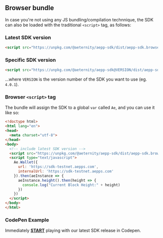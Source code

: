 ## Browser bundle

In case you're not using any JS bundling/compilation technnique, the SDK can also be loaded with the traditional `<script>` tag, as follows:

### Latest SDK version

```html
<script src="https://unpkg.com/@aeternity/aepp-sdk/dist/aepp-sdk.browser-script.js"></script>
```

### Specific SDK version
```html
<script src="https://unpkg.com/@aeternity/aepp-sdk@VERSION/dist/aepp-sdk.browser-script.js"></script>
```
...where `VERSION` is the version number of the SDK you want to use (eg. `4.0.1`).

### Browser `<script>` tag
The bundle will assign the SDK to a global `var` called `Ae`, and you can use it like so:

```html
<!doctype html>
<html lang="en">
<head>
  <meta charset="utf-8">
</head>
<body>
  <!-- include latest SDK version -->
  <script src="https://unpkg.com/@aeternity/aepp-sdk/dist/aepp-sdk.browser-script.js"></script>
  <script type="text/javascript">
    Ae.Wallet({
      url: 'https://sdk-testnet.aepps.com',
      internalUrl: 'https://sdk-testnet.aepps.com'
    }).then(aeInstance => {
      aeInstance.height().then(height => {
        console.log("Current Block Height:" + height)
      })
    })
  </script>
</body>
</html>
```

### CodePen Example
Immediately [**START**](https://codepen.io/ricricucit/pen/JQWRNb) playing with our latest SDK release in Codepen.
